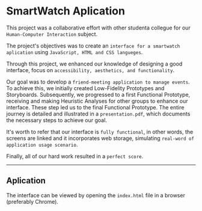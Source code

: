 # SmartWatch Aplication

This project was a collaborative effort with other studenta collegue for our ```Human-Computer Interaction``` subject.

The project's objectives was to create an ```interface for a smartwatch aplication``` using ```JavaScript, HTML and CSS langueges```.

Through this project, we enhanced our knowledge of designing a good interface, focus on ```accessibility, aesthetics, and functionality```. 

Our goal was to develop a ```friend-meeting application to manage events```. To achieve this, we initially created Low-Fidelity Prototypes and Storyboards. Subsequently, we progressed to a first Functional Prototype, receiving and making Heuristic Analyses for other groups to enhance our interface. These step led us to the final Functional Prototype. The entire journey is detailed and illustrated in a ```presentation.pdf```, which documents the necessary steps to achieve our goal.

It's worth to refer that our interface is ```fully functional```, in other words, the screens are linked and it incorporates web storage, simulating ```real-word of application usage scenario```.

Finally, all of our hard work resulted in a ```perfect score```.

---
## Aplication

The interface can be viewed by opening the ```index.html``` file in a browser (preferably Chrome).
